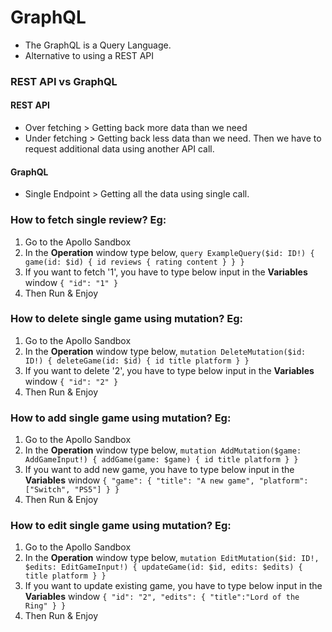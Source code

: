 # GraphQL
- The GraphQL is a Query Language.
- Alternative to using a REST API

### REST API vs GraphQL
#### REST API
- Over fetching > Getting back more data than we need
- Under fetching > Getting back less data than we need. Then we have to request additional data using another API call.

#### GraphQL
- Single Endpoint > Getting all the data using single call.

### How to fetch single review? Eg:
1. Go to the Apollo Sandbox
2. In the **Operation** window type below,
`query ExampleQuery($id: ID!) {
   game(id: $id) {
      id
      reviews {
        rating
        content
      }
   }
}`
3. If you want to fetch '1', you have to type below input in the **Variables** window
`{
   "id": "1"
}`
4. Then Run & Enjoy

### How to delete single game using mutation? Eg:
1. Go to the Apollo Sandbox
2. In the **Operation** window type below,
`mutation DeleteMutation($id: ID!) {
   deleteGame(id: $id) {
      id
      title
      platform
   }
}`
3. If you want to delete '2', you have to type below input in the **Variables** window
`{
   "id": "2"
}`
4. Then Run & Enjoy

### How to add single game using mutation? Eg:
1. Go to the Apollo Sandbox
2. In the **Operation** window type below,
`mutation AddMutation($game: AddGameInput!) {
   addGame(game: $game) {
      id
      title
      platform
   }
}`
3. If you want to add new game, you have to type below input in the **Variables** window
`{
   "game": {
      "title": "A new game",
      "platform": ["Switch", "PS5"]
   }
}`
4. Then Run & Enjoy

### How to edit single game using mutation? Eg:
1. Go to the Apollo Sandbox
2. In the **Operation** window type below,
`mutation EditMutation($id: ID!, $edits: EditGameInput!) {
   updateGame(id: $id, edits: $edits) {
      title
      platform
   }
}`
3. If you want to update existing game, you have to type below input in the **Variables** window
`{
   "id": "2",
   "edits": {
      "title":"Lord of the Ring"
   }
}`
4. Then Run & Enjoy